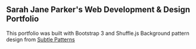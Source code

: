 ## Sarah Jane Parker's Web Development & Design Portfolio
This portfolio was built with Bootstrap 3 and Shuffle.js
Background pattern design from <a href="https://www.toptal.com/designers/subtlepatterns">Subtle Patterns</a>

